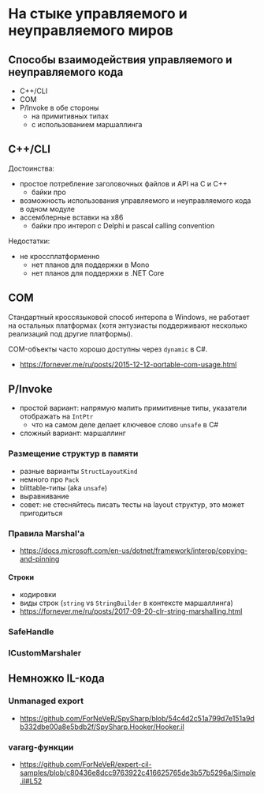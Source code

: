 На стыке управляемого и неуправляемого миров
============================================

## Способы взаимодействия управляемого и неуправляемого кода

- C++/CLI
- COM
- P/Invoke в обе стороны
    - на примитивных типах
    - с использованием маршаллинга

## C++/CLI

Достоинства:

- простое потребление заголовочных файлов и API на C и C++
    - байки про
- возможность использования управляемого и неуправляемого кода в одном модуле
- ассемблерные вставки на x86
    - байки про интероп с Delphi и pascal calling convention

Недостатки:

- не кроссплатформенно
    - нет планов для поддержки в Mono
    - нет планов для поддержки в .NET Core

## COM

Стандартный кроссязыковой способ интеропа в Windows, не работает на остальных
платформах (хотя энтузиасты поддерживают несколько реализаций под другие
платформы).

COM-объекты часто хорошо доступны через `dynamic` в C#.

- https://fornever.me/ru/posts/2015-12-12-portable-com-usage.html

## P/Invoke

- простой вариант: напрямую мапить примитивные типы, указатели отображать на
  `IntPtr`
  - что на самом деле делает ключевое слово `unsafe` в C#
- сложный вариант: маршаллинг

### Размещение структур в памяти

- разные варианты `StructLayoutKind`
- немного про `Pack`
- blittable-типы (aka `unsafe`)
- выравнивание
- совет: не стесняйтесь писать тесты на layout структур, это может пригодиться

### Правила Marshal'а

- https://docs.microsoft.com/en-us/dotnet/framework/interop/copying-and-pinning

#### Строки

- кодировки
- виды строк (`string` vs `StringBuilder` в контексте маршаллинга)
- https://fornever.me/ru/posts/2017-09-20-clr-string-marshalling.html

### SafeHandle

### ICustomMarshaler

## Немножко IL-кода

### Unmanaged export

- https://github.com/ForNeVeR/SpySharp/blob/54c4d2c51a799d7e151a9db332dbe00a8e5bdb2f/SpySharp.Hooker/Hooker.il

### vararg-функции

- https://github.com/ForNeVeR/expert-cil-samples/blob/c80436e8dcc9763922c416625765de3b57b5296a/Simple.il#L52
